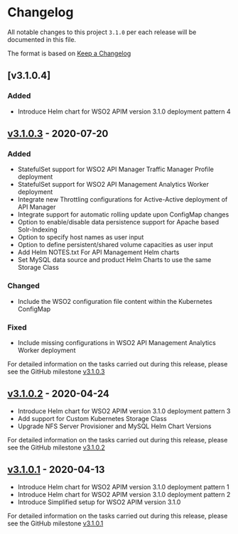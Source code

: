 # Changelog
All notable changes to this project `3.1.0` per each release will be documented in this file.

The format is based on [Keep a Changelog](https://keepachangelog.com/en/1.0.0/)

## [v3.1.0.4]

### Added

- Introduce Helm chart for WSO2 APIM version 3.1.0 deployment pattern 4

## [v3.1.0.3] - 2020-07-20

### Added

- StatefulSet support for WSO2 API Manager Traffic Manager Profile deployment
- StatefulSet support for WSO2 API Management Analytics Worker deployment
- Integrate new Throttling configurations for Active-Active deployment of API Manager
- Integrate support for automatic rolling update upon ConfigMap changes
- Option to enable/disable data persistence support for Apache based Solr-Indexing
- Option to specify host names as user input
- Option to define persistent/shared volume capacities as user input
- Add Helm NOTES.txt For API Management Helm charts
- Set MySQL data source and product Helm Charts to use the same Storage Class

### Changed

- Include the WSO2 configuration file content within the Kubernetes ConfigMap

### Fixed

- Include missing configurations in WSO2 API Management Analytics Worker deployment

For detailed information on the tasks carried out during this release, please see the GitHub milestone [v3.1.0.3](https://github.com/wso2/kubernetes-apim/milestone/14)

## [v3.1.0.2] - 2020-04-24

- Introduce Helm chart for WSO2 APIM version 3.1.0 deployment pattern 3
- Add support for Custom Kubernetes Storage Class
- Upgrade NFS Server Provisioner and MySQL Helm Chart Versions

For detailed information on the tasks carried out during this release, please see the GitHub milestone [v3.1.0.2](https://github.com/wso2/kubernetes-apim/milestone/13)

## [v3.1.0.1] - 2020-04-13

- Introduce Helm chart for WSO2 APIM version 3.1.0 deployment pattern 1
- Introduce Helm chart for WSO2 APIM version 3.1.0 deployment pattern 2
- Introduce Simplified setup for WSO2 APIM version 3.1.0

For detailed information on the tasks carried out during this release, please see the GitHub milestone [v3.1.0.1](https://github.com/wso2/kubernetes-apim/milestone/12)

[v3.1.0.3]: https://github.com/wso2/kubernetes-apim/compare/v3.1.0.2...v3.1.0.3
[v3.1.0.2]: https://github.com/wso2/kubernetes-apim/compare/v3.1.0.1...v3.1.0.2
[v3.1.0.1]: https://github.com/wso2/kubernetes-apim/compare/v3.0.0.3...v3.1.0.1

